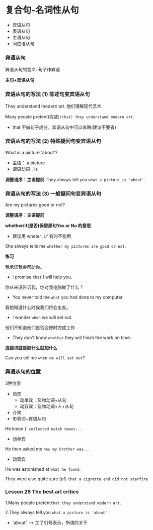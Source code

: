 # 复合句-名词性从句
* 宾语从句
* 表语从句
* 主语从句
* 同位语从句

### 宾语从句

宾语从句的含义: 句子作宾语

**主句+宾语从句**

### 宾语从句的写法 (1) 陈述句变宾语从句

They understand modern art. 他们理解现代艺术

Many people pretent(假装)`(that) they understand modern art`.
* that 不做句子成分，宾语从句中可以省略(建议不要省)

### 宾语从句的写法 (2) 特殊疑问句变宾语从句

What is a picture 'about'?
* 主语： a picture
* 谓语动词：is

**调整语序：主语提前**
They always tell you `what a picture is 'about'`.

### 宾语从句的写法 (3) 一般疑问句变宾语从句

Are my pictures good or not?

**调整语序：主语提前**

**whether/if(是否)保留原句Yes or No 的意思**
* 建议用 wheter ,`if` 有时不能用

She always tells me `whether my pictures are good or not`.

**练习**

我承诺我会帮助你。
* I promise `that` I will help you.

你从来没告诉我，你对我电脑做了什么？
* You never told me `what` you had done to my computer.

我想知道什么时候我们将会出发。
* I wonder `when` we will set out.

他们不知道他们是否会按时完成工作
* They don't know `whether` they will finish the work on time.

**连接词就是缺什么就加什么**

Can you tell me `when we will set out`?

### 宾语从句的位置

3种位置

* 动宾
  * 动单宾：及物动词+从句
  * 动双宾：及物动词+人+从句
* 介宾
* 形容词+宾语从句

He knew `I collected match boxes...` 
* 动单宾

He then asked me `how my brother was...`
* 动双宾

He was astonished at `what he found`.

They were also quite sure (of) `that a cigrette end did not starfire`

### Lesson 26 The best art critics

1.Many people pretent`that they understand modern art`.

2.They always tell you `what a picture is 'about'`.
* 'about' --> 加了引号表示，所谓的关于

